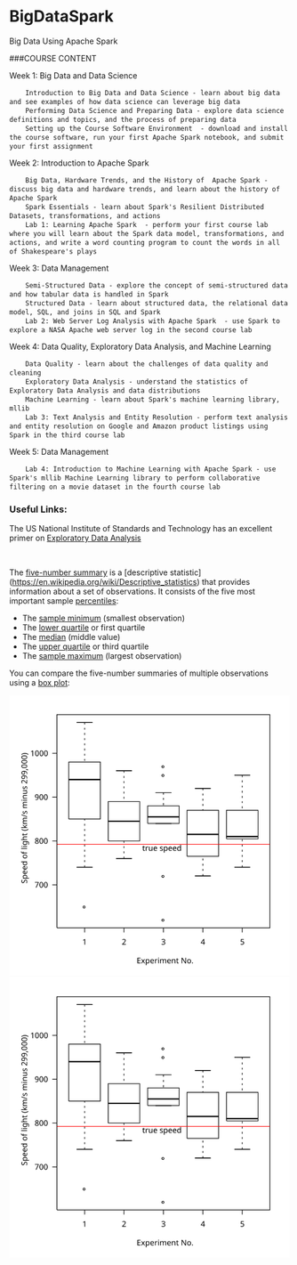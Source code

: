 # BigDataSpark
Big Data Using Apache Spark

###COURSE CONTENT

Week 1: Big Data and Data Science 

        Introduction to Big Data and Data Science - learn about big data and see examples of how data science can leverage big data
        Performing Data Science and Preparing Data - explore data science definitions and topics, and the process of preparing data
        Setting up the Course Software Environment  - download and install the course software, run your first Apache Spark notebook, and submit your first assignment

Week 2: Introduction to Apache Spark  

        Big Data, Hardware Trends, and the History of  Apache Spark - discuss big data and hardware trends, and learn about the history of Apache Spark
        Spark Essentials - learn about Spark's Resilient Distributed Datasets, transformations, and actions 
        Lab 1: Learning Apache Spark  - perform your first course lab where you will learn about the Spark data model, transformations, and actions, and write a word counting program to count the words in all of Shakespeare's plays

Week 3: Data Management  

        Semi-Structured Data - explore the concept of semi-structured data and how tabular data is handled in Spark
        Structured Data - learn about structured data, the relational data model, SQL, and joins in SQL and Spark 
        Lab 2: Web Server Log Analysis with Apache Spark  - use Spark to explore a NASA Apache web server log in the second course lab 

Week 4: Data Quality, Exploratory Data Analysis, and Machine Learning 

        Data Quality - learn about the challenges of data quality and cleaning
        Exploratory Data Analysis - understand the statistics of Exploratory Data Analysis and data distributions
        Machine Learning - learn about Spark's machine learning library, mllib 
        Lab 3: Text Analysis and Entity Resolution - perform text analysis and entity resolution on Google and Amazon product listings using Spark in the third course lab 

Week 5: Data Management  

        Lab 4: Introduction to Machine Learning with Apache Spark - use Spark's mllib Machine Learning library to perform collaborative filtering on a movie dataset in the fourth course lab 

### Useful Links: 
The US National Institute of Standards and Technology has an excellent primer on [Exploratory Data Analysis](http://www.itl.nist.gov/div898/handbook/eda/eda_d.htm)

<br/>

The [five-number summary](https://en.wikipedia.org/?title=Five-number_summary) is a [descriptive statistic] (https://en.wikipedia.org/wiki/Descriptive_statistics) that provides information about a set of observations. It consists of the five most important sample [percentiles](https://en.wikipedia.org/wiki/Percentile):


   * The [sample minimum](https://en.wikipedia.org/wiki/Sample_minimum)  (smallest observation)
   * The [lower quartile](https://en.wikipedia.org/wiki/Quartile) or first quartile
   * The [median](https://en.wikipedia.org/wiki/Median) (middle value)
   * The [upper quartile](https://en.wikipedia.org/wiki/Quartile) or third quartile
   * The [sample maximum](https://en.wikipedia.org/wiki/Sample_maximum) (largest observation)

You can compare the five-number summaries of multiple observations using a [box plot](https://en.wikipedia.org/wiki/Box_plot):

![Box Plot](https://github.com/mshayeb/BigDataSpark/blob/master/Michelsonmorley-boxplot.svg "Boxplot")
<img src= "https://github.com/mshayeb/BigDataSpark/blob/master/Michelsonmorley-boxplot.svg">